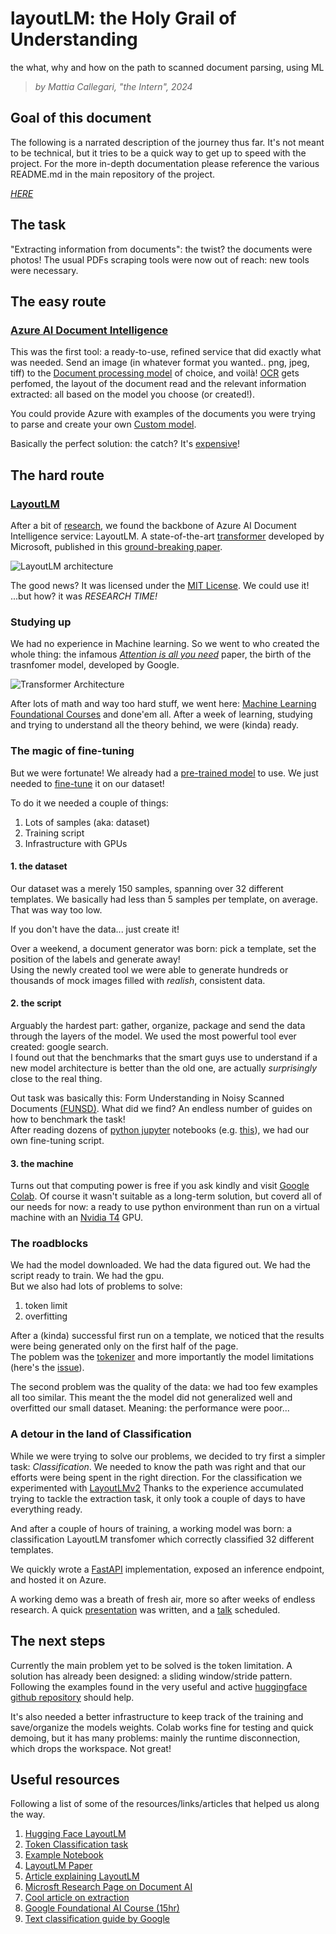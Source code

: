 # layoutLM: the Holy Grail of Understanding

the what, why and how on the path to scanned document parsing, using ML
>_by Mattia Callegari, "the Intern", 2024_

## Goal of this document

The following is a narrated description of the journey thus far.
It's not meant to be technical, but it tries to be a quick way to get up to speed with the project.
For the more in-depth documentation please reference the various README.md in the main repository of the project.

[_HERE_]()

## The task

"Extracting information from documents": the twist? the documents were photos!
The usual PDFs scraping tools were now out of reach: new tools were necessary.

## The easy route

### [Azure AI Document Intelligence](https://learn.microsoft.com/en-us/azure/ai-services/document-intelligence/?view=doc-intel-4.0.0&branch=release-build-cogserv-forms-recognizer)

This was the first tool: a ready-to-use, refined service that did exactly what was needed.
Send an image (in whatever format you wanted.. png, jpeg, tiff) to the [Document processing model](https://learn.microsoft.com/en-us/azure/ai-services/document-intelligence/concept-model-overview?view=doc-intel-4.0.0)
of choice, and voilà! [OCR](https://en.wikipedia.org/wiki/Optical_character_recognition) gets perfomed, the layout of the document read and the relevant information extracted: all based on the model you choose (or created!).

You could provide Azure with examples of the documents you were trying to parse and create your own [Custom model](https://learn.microsoft.com/en-us/azure/ai-services/document-intelligence/concept-custom?view=doc-intel-4.0.0).

Basically the perfect solution: the catch? It's [expensive](https://azure.microsoft.com/en-us/pricing/details/ai-document-intelligence/)!

## The hard route

### [LayoutLM](https://huggingface.co/docs/transformers/model_doc/layoutlm)

After a bit of [research](https://www.microsoft.com/en-us/research/project/document-ai/), we found the backbone of Azure AI Document Intelligence service: LayoutLM. A state-of-the-art [transformer](https://en.wikipedia.org/wiki/Transformer_(machine_learning_model)) developed by Microsoft, published in this [ground-breaking paper](https://arxiv.org/abs/1912.13318).

![LayoutLM architecture](https://miro.medium.com/v2/resize:fit:688/0*1sKiucnFRnv35BGQ "LayoutLM Architecture")

The good news? It was licensed under the [MIT License](https://mit-license.org). We could use it! ...but how? it was _RESEARCH TIME!_

### Studying up

We had no experience in Machine learning. So we went to who created the whole thing: the infamous [_Attention is all you need_](https://arxiv.org/abs/1706.03762) paper, the birth of the trasnfomer model, developed by Google.

![Transformer Architecture](https://miro.medium.com/v2/resize:fit:1400/1*BHzGVskWGS_3jEcYYi6miQ.png)

After lots of math and way too hard stuff, we went here: [Machine Learning Foundational Courses](https://developers.google.com/machine-learning/foundational-courses) and done'em all. After a week of learning, studying and trying to understand all the theory behind, we were (kinda) ready.

### The magic of fine-tuning

But we were fortunate! We already had a [pre-trained model](https://huggingface.co/microsoft/layoutlm-base-uncased) to use. We just needed to [fine-tune](https://en.wikipedia.org/wiki/Fine-tuning_(deep_learning)) it on our dataset!

To do it we needed a couple of things:

1. Lots of samples (aka: dataset)
2. Training script
3. Infrastructure with GPUs

#### 1. the dataset

Our dataset was a merely 150 samples, spanning over 32 different templates. We basically had less than 5 samples per template, on average. That was way too low.

If you don't have the data... just create it!

Over a weekend, a document generator was born: pick a template, set the position of the labels and generate away! \
Using the newly created tool we were able to generate hundreds or thousands of mock images filled with _realish_, consistent data.

#### 2. the script

Arguably the hardest part: gather, organize, package and send the data through the layers of the model. We used the most powerful tool ever created: google search. \
I found out that the benchmarks that the smart guys use to understand if a new model architecture is better than the old one, are actually _surprisingly_ close to the real thing.

Out task was basically this: Form Understanding in Noisy Scanned Documents [(FUNSD)](https://paperswithcode.com/dataset/funsd).
What did we find? An endless number of guides on how to benchmark the task! \
After reading dozens of [python jupyter](https://docs.jupyter.org/en/latest/start/index.html) notebooks (e.g. [this](https://github.com/NielsRogge/Transformers-Tutorials/blob/master/LayoutLM/Fine_tuning_LayoutLMForTokenClassification_on_FUNSD.ipynb)), we had our own fine-tuning script.

#### 3. the machine

Turns out that computing power is free if you ask kindly and visit [Google Colab](https://colab.research.google.com). Of course it wasn't suitable as a long-term solution, but coverd all of our needs for now: a ready to use python environment than run on a virtual machine with an [Nvidia T4](https://www.nvidia.com/content/dam/en-zz/Solutions/Data-Center/tesla-t4/t4-tensor-core-datasheet-951643.pdf) GPU.

### The roadblocks

We had the model downloaded. We had the data figured out. We had the script ready to train. We had the gpu. \
But we also had lots of problems to solve:

1. token limit
2. overfitting

After a (kinda) successful first run on a template, we noticed that the results were being generated only on the first half of the page. \
The poblem was the [tokenizer](https://huggingface.co/docs/transformers/model_doc/layoutlm#transformers.LayoutLMTokenizer) and more importantly the model limitations (here's the [issue](https://github.com/huggingface/transformers/issues/19190)).

The second problem was the quality of the data: we had too few examples all too similar. This meant the the model did not generalized well and overfitted our small dataset. Meaning: the performance were poor...

### A detour in the land of Classification

While we were trying to solve our problems, we decided to try first a simpler task: _Classification_.
We needed to know the path was right and that our efforts were being spent in the right direction.
For the classification we experimented with [LayoutLMv2](https://arxiv.org/abs/2012.14740)
Thanks to the experience accumulated trying to tackle the extraction task, it only took a couple of days to have everything ready.

And after a couple of hours of training, a working model was born: a classification LayoutLM transfomer which correctly classified 32 different templates.

We quickly wrote a [FastAPI](https://fastapi.tiangolo.com) implementation, exposed an inference endpoint, and hosted it on Azure.

A working demo was a breath of fresh air, more so after weeks of endless research.
A quick [presentation](https://www.dropbox.com/scl/fi/xbsar9a0znatikteprysx/Document-Understanding-with-Transformers-Unveiling-the-Power-of-LayoutLM.pdf?rlkey=52xz0j999dw8mr5jirv752r8y&dl=0) was written, and a [talk](https://caraservices.sharepoint.com/:v:/s/CARAServicesGmbH/Efat2OQajMNNgJ1SFKIad8wBH-kylyoaGcpxCsE4gEd3CQ?e=q6kABt) scheduled.

## The next steps

Currently the main problem yet to be solved is the token limitation. A solution has already been designed: a sliding window/stride pattern. Following the examples found in the very useful and active [huggingface github repository](https://github.com/huggingface/transformers/issues/19190) should help.

It's also needed a better infrastructure to keep track of the training and save/organize the models weights. Colab works fine for testing and quick demoing, but it has many problems: mainly the runtime disconnection, which drops the workspace. Not great!

## Useful resources

Following a list of some of the resources/links/articles that helped us along the way.

1. [Hugging Face LayoutLM](https://huggingface.co/docs/transformers/model_doc/layoutlm)
2. [Token Classification task](https://huggingface.co/docs/transformers/tasks/token_classification)
3. [Example Notebook](https://github.com/NielsRogge/Transformers-Tutorials/blob/master/LayoutLMFine_tuning_LayoutLMForTokenClassification_on_FUNSD.ipynb)
4. [LayoutLM Paper](https://arxiv.org/abs/1912.13318)
5. [Article explaining LayoutLM](https://medium.com/dair-ai/papers-explained-10-layout-lm-32ec4bad6406)
6. [Microsft Research Page on Document AI](https://www.microsoft.com/en-us/research/project/document-ai/)
7. [Cool article on extraction](https://medium.com/@ravisatvik.192/unleashing-the-power-of-layoutlm-extracting-entities-from-structured-documents-made-easy-5d82c6290ec7)
8. [Google Foundational AI Course (15hr)](https://developers.google.com/machine-learning/crash-course/)
9. [Text classification guide by Google](https://developers.google.com/machine-learning/guides/text-classification)
